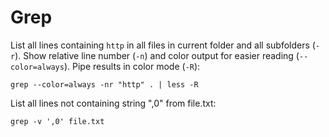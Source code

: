 # Grep

List all lines containing `http` in all files in current folder and all subfolders (`-r`). Show relative line number (`-n`) and color output for easier reading (`--color=always`). Pipe results in color mode (`-R`):

```
grep --color=always -nr "http" . | less -R
```

List all lines not containing string ",0" from file.txt:
```
grep -v ',0' file.txt 
```

